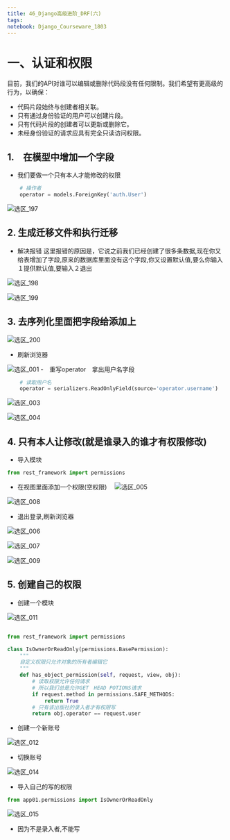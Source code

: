 ```yaml
---
title: 46_Django高级进阶_DRF(六)
tags: 
notebook: Django_Courseware_1803
---
```

# 一、认证和权限
目前，我们的API对谁可以编辑或删除代码段没有任何限制。我们希望有更高级的行为，以确保：
- 代码片段始终与创建者相关联。
- 只有通过身份验证的用户可以创建片段。
- 只有代码片段的创建者可以更新或删除它。
- 未经身份验证的请求应具有完全只读访问权限。

## 1.　在模型中增加一个字段
- 我们要做一个只有本人才能修改的权限
```python
    # 操作者
    operator = models.ForeignKey('auth.User')
```

![选区_197](https://i.loli.net/2018/08/26/5b82474cb60ee.png)

## 2.  生成迁移文件和执行迁移
- 解决报错
这里报错的原因是，它说之前我们已经创建了很多条数据,现在你又给表增加了字段,原来的数据库里面没有这个字段,你又设置默认值,要么你输入１提供默认值,要输入２退出

![选区_198](https://i.loli.net/2018/08/26/5b8247ab912a1.png)

![选区_199](https://i.loli.net/2018/08/26/5b82489ece45d.png)

## 3.  去序列化里面把字段给添加上
![选区_200](https://i.loli.net/2018/08/26/5b82490ddc9b2.png)


- 刷新浏览器

![选区_001](https://i.loli.net/2018/08/26/5b824c5a70537.png)
-　重写operator　拿出用户名字段
```python
    # 读取用户名
    operator = serializers.ReadOnlyField(source='operator.username')
```
![选区_003](https://i.loli.net/2018/08/26/5b824d024bf4f.png)

![选区_004](https://i.loli.net/2018/08/26/5b824d24693cf.png)

## 4. 只有本人让修改(就是谁录入的谁才有权限修改)
- 导入模块
```python
from rest_framework import permissions
```
- 在视图里面添加一个权限(空权限)　
![选区_005](https://i.loli.net/2018/08/26/5b824e0437503.png)

![选区_008](https://i.loli.net/2018/08/26/5b824e9742730.png)

- 退出登录,刷新浏览器

![选区_006](https://i.loli.net/2018/08/26/5b824e4801f0e.png)

![选区_007](https://i.loli.net/2018/08/26/5b824e6885348.png)

![选区_009](https://i.loli.net/2018/08/26/5b824ef421cfc.png)

## 5. 创建自己的权限
- 创建一个模块

![选区_011](https://i.loli.net/2018/08/26/5b824f790ff44.png)

```python

from rest_framework import permissions

class IsOwnerOrReadOnly(permissions.BasePermission):
    """
    自定义权限只允许对象的所有者编辑它
    """
    def has_object_permission(self, request, view, obj):
        # 读取权限允许任何请求
        # 所以我们总是允许GET　HEAD POTIONS请求
        if request.method in permissions.SAFE_METHODS:
            return True
        # 只有该出版社的录入者才有权限写
        return obj.operator == request.user
```
- 创建一个新账号

![选区_012](https://i.loli.net/2018/08/26/5b82513d6b7cf.png)

- 切换账号

![选区_014](https://i.loli.net/2018/08/26/5b8251abc3c5e.png)

- 导入自己的写的权限
```python
from app01.permissions import IsOwnerOrReadOnly
```
![选区_015](https://i.loli.net/2018/08/26/5b8252786394f.png)

- 因为不是录入者,不能写
